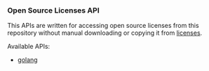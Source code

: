 ### Open Source Licenses API

This APIs are written for accessing open source licenses from this repository without
manual downloading or copying it from
[licenses](https://github.com/YuriyLisovskiy/licenses/tree/master/licenses).

Available APIs:
* [golang](golang)
